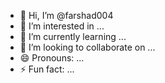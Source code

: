 - 👋 Hi, I’m @farshad004 
- 👀 I’m interested in ...  
- 🌱 I’m currently learning ... 
- 💞️ I’m looking to collaborate on ...       
- 😄 Pronouns: ...    
- ⚡ Fun fact: ...      

<!---
farshad004/farshad004 is a ✨ special ✨ repository because its `README.md` (this file) appears on your GitHub profile. 
You can click the Preview link to take a look at your changes.
--->
